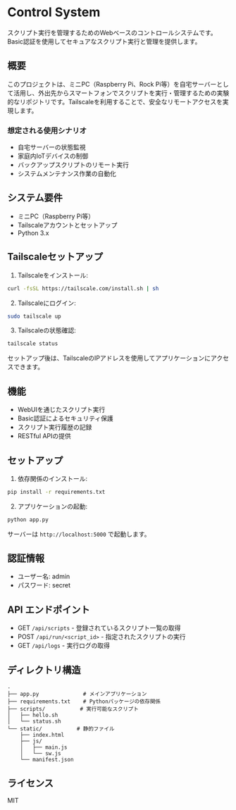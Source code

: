 # Control System

スクリプト実行を管理するためのWebベースのコントロールシステムです。Basic認証を使用してセキュアなスクリプト実行と管理を提供します。

## 概要

このプロジェクトは、ミニPC（Raspberry Pi、Rock Pi等）を自宅サーバーとして活用し、外出先からスマートフォンでスクリプトを実行・管理するための実験的なリポジトリです。Tailscaleを利用することで、安全なリモートアクセスを実現します。

### 想定される使用シナリオ
- 自宅サーバーの状態監視
- 家庭内IoTデバイスの制御
- バックアップスクリプトのリモート実行
- システムメンテナンス作業の自動化

## システム要件

- ミニPC（Raspberry Pi等）
- Tailscaleアカウントとセットアップ
- Python 3.x

## Tailscaleセットアップ

1. Tailscaleをインストール:
```bash
curl -fsSL https://tailscale.com/install.sh | sh
```

2. Tailscaleにログイン:
```bash
sudo tailscale up
```

3. Tailscaleの状態確認:
```bash
tailscale status
```

セットアップ後は、TailscaleのIPアドレスを使用してアプリケーションにアクセスできます。

## 機能

- WebUIを通じたスクリプト実行
- Basic認証によるセキュリティ保護
- スクリプト実行履歴の記録
- RESTful APIの提供

## セットアップ

1. 依存関係のインストール:
```bash
pip install -r requirements.txt
```

2. アプリケーションの起動:
```bash
python app.py
```

サーバーは `http://localhost:5000` で起動します。

## 認証情報

- ユーザー名: admin
- パスワード: secret

## API エンドポイント

- GET `/api/scripts` - 登録されているスクリプト一覧の取得
- POST `/api/run/<script_id>` - 指定されたスクリプトの実行
- GET `/api/logs` - 実行ログの取得

## ディレクトリ構造

```
.
├── app.py              # メインアプリケーション
├── requirements.txt    # Pythonパッケージの依存関係
├── scripts/           # 実行可能なスクリプト
│   ├── hello.sh
│   └── status.sh
└── static/           # 静的ファイル
    ├── index.html
    ├── js/
    │   ├── main.js
    │   └── sw.js
    └── manifest.json
```

## ライセンス

MIT